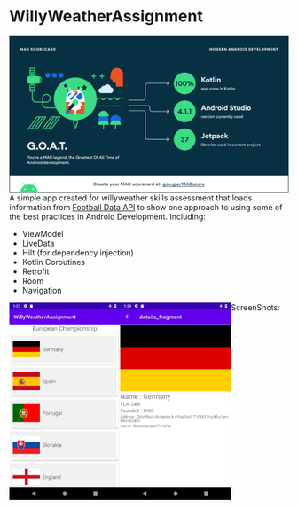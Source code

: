 # WillyWeatherAssignment

<img align="right" src="https://github.com/AkshatAgrawal05/WillyWeatherAssignment/blob/master/assets/summary.png">

A simple app created for willyweather skills assessment that loads information from [Football Data  API](https://www.football-data.org/) to show one approach to using some of the best practices in Android Development. Including:
 * ViewModel
 * LiveData
 * Hilt (for dependency injection)
 * Kotlin Coroutines
 * Retrofit
 * Room
 * Navigation

ScreenShots:
<img align="left" src="https://github.com/AkshatAgrawal05/WillyWeatherAssignment/blob/master/assets/home.png" width="200">
<img align="left" src="https://github.com/AkshatAgrawal05/WillyWeatherAssignment/blob/master/assets/details.png" width="200">